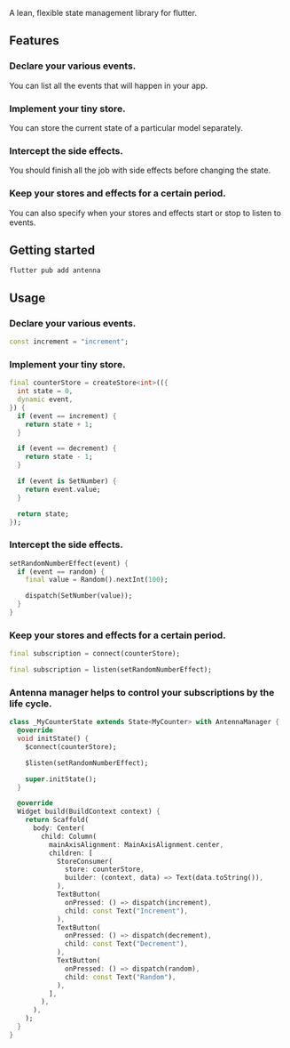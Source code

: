 A lean, flexible state management library for flutter.

## Features

### Declare your various events.

You can list all the events that will happen in your app.

### Implement your tiny store. 

You can store the current state of a particular model separately.

### Intercept the side effects. 

You should finish all the job with side effects before changing the state.

### Keep your stores and effects for a certain period. 

You can also specify when your stores and effects start or stop to listen to events.

## Getting started

```
flutter pub add antenna
```

## Usage

### Declare your various events.

```dart
const increment = "increment";
```

### Implement your tiny store. 

```dart
final counterStore = createStore<int>(({
  int state = 0,
  dynamic event,
}) {
  if (event == increment) {
    return state + 1;
  }

  if (event == decrement) {
    return state - 1;
  }

  if (event is SetNumber) {
    return event.value;
  }

  return state;
});
```

### Intercept the side effects. 

```dart
setRandomNumberEffect(event) {
  if (event == random) {
    final value = Random().nextInt(100);

    dispatch(SetNumber(value));
  }
}
```

### Keep your stores and effects for a certain period.

```dart
final subscription = connect(counterStore);

final subscription = listen(setRandomNumberEffect);
```

### Antenna manager helps to control your subscriptions by the life cycle.

```dart
class _MyCounterState extends State<MyCounter> with AntennaManager {
  @override
  void initState() {
    $connect(counterStore);

    $listen(setRandomNumberEffect);

    super.initState();
  }

  @override
  Widget build(BuildContext context) {
    return Scaffold(
      body: Center(
        child: Column(
          mainAxisAlignment: MainAxisAlignment.center,
          children: [
            StoreConsumer(
              store: counterStore,
              builder: (context, data) => Text(data.toString()),
            ),
            TextButton(
              onPressed: () => dispatch(increment),
              child: const Text("Increment"),
            ),
            TextButton(
              onPressed: () => dispatch(decrement),
              child: const Text("Decrement"),
            ),
            TextButton(
              onPressed: () => dispatch(random),
              child: const Text("Random"),
            ),
          ],
        ),
      ),
    );
  }
}
```